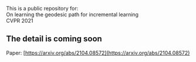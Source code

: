 
This is a public repository for:<br/>
On learning the geodesic path for incremental learning<br/>
CVPR 2021

## The detail is coming soon ##

Paper: [https://arxiv.org/abs/2104.08572](https://arxiv.org/abs/2104.08572)
